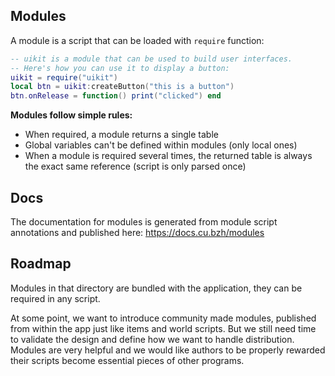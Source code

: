 ## Modules

A module is a script that can be loaded with `require` function:

```lua
-- uikit is a module that can be used to build user interfaces.
-- Here's how you can use it to display a button:
uikit = require("uikit")
local btn = uikit:createButton("this is a button")
btn.onRelease = function() print("clicked") end
```

**Modules follow simple rules:**

- When required, a module returns a single table
- Global variables can't be defined within modules (only local ones)
- When a module is required several times, the returned table is always the exact same reference (script is only parsed once)

## Docs

The documentation for modules is generated from module script annotations and published here: https://docs.cu.bzh/modules

## Roadmap

Modules in that directory are bundled with the application, they can be required in any script. 

At some point, we want to introduce community made modules, published from within the app just like items and world scripts. But we still need time to validate the design and define how we want to handle distribution. Modules are very helpful and we would like authors to be properly rewarded their scripts become essential pieces of other programs.


